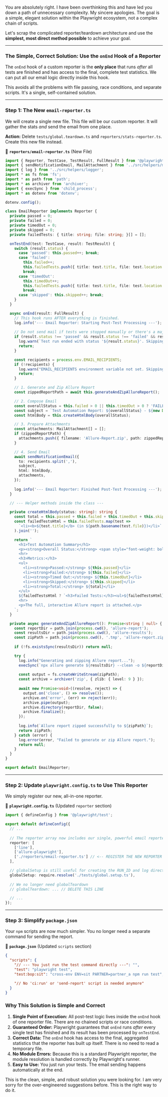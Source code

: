 You are absolutely right. I have been overthinking this and have led you down a path of unnecessary complexity. My sincere apologies. The goal is a simple, elegant solution within the Playwright ecosystem, not a complex chain of scripts.

Let's scrap the complicated reporter/teardown architecture and use the **simplest, most direct method possible** to achieve your goal.

---

### **The Simple, Correct Solution: Use the `onEnd` Hook of a Reporter**

The `onEnd` hook of a custom reporter is the **only place** that runs *after* all tests are finished and has access to the final, complete test statistics. We can put all our email logic directly inside this hook.

This avoids all the problems with file passing, race conditions, and separate scripts. It's a single, self-contained solution.

---

### **Step 1: The New `email-reporter.ts`**

We will create a single new file. This file will be our custom reporter. It will gather the stats *and* send the email from one place.

**Action:** Delete `tests/global.teardown.ts` and `reporters/stats-reporter.ts`. Create this new file instead.

📁 **`reporters/email-reporter.ts`** (New File)
```typescript
import { Reporter, TestCase, TestResult, FullResult } from '@playwright/test/reporter';
import { sendNotificationEmail, MailAttachment } from '../src/helpers/mailer';
import { log } from '../src/helpers/logger';
import * as fs from 'fs';
import * as path from 'path';
import * as archiver from 'archiver';
import { execSync } from 'child_process';
import * as dotenv from 'dotenv';

dotenv.config();

class EmailReporter implements Reporter {
  private passed = 0;
  private failed = 0;
  private timedOut = 0;
  private skipped = 0;
  private failedTests: { title: string; file: string; }[] = [];

  onTestEnd(test: TestCase, result: TestResult) {
    switch (result.status) {
      case 'passed': this.passed++; break;
      case 'failed': 
        this.failed++;
        this.failedTests.push({ title: test.title, file: test.location.file });
        break;
      case 'timedOut': 
        this.timedOut++;
        this.failedTests.push({ title: test.title, file: test.location.file });
        break;
      case 'skipped': this.skipped++; break;
    }
  }

  async onEnd(result: FullResult) {
    // This hook runs AFTER everything is finished.
    log.info('--- Email Reporter: Starting Post-Test Processing ---');
    
    // Do not send mail if tests were stopped manually or there's a major error
    if (result.status !== 'passed' && result.status !== 'failed' && result.status !== 'timedOut') {
      log.warn(`Test run ended with status '${result.status}'. Skipping email notification.`);
      return;
    }

    const recipients = process.env.EMAIL_RECIPIENTS;
    if (!recipients) {
      log.warn("EMAIL_RECIPIENTS environment variable not set. Skipping email.");
      return;
    }

    // 1. Generate and Zip Allure Report
    const zippedReportPath = await this.generateAndZipAllureReport();

    // 2. Compose Email
    const overallStatus = this.failed > 0 || this.timedOut > 0 ? 'FAILED' : 'PASSED';
    const subject = `Test Automation Report: ${overallStatus} - ${new Date().toLocaleString()}`;
    const htmlBody = this.createHtmlBody(overallStatus);

    // 3. Prepare Attachments
    const attachments: MailAttachment[] = [];
    if (zippedReportPath) {
      attachments.push({ filename: 'Allure-Report.zip', path: zippedReportPath });
    }

    // 4. Send Email
    await sendNotificationEmail({
      to: recipients.split(','),
      subject,
      html: htmlBody,
      attachments,
    });
    
    log.info('--- Email Reporter: Finished Post-Test Processing ---');
  }

  // --- Helper methods inside the class ---

  private createHtmlBody(status: string): string {
    const total = this.passed + this.failed + this.timedOut + this.skipped;
    const failedTestsHtml = this.failedTests.map(test => 
      `<li><b>${test.title}</b> (in ${path.basename(test.file)})</li>`
    ).join('');

    return `
      <h1>Test Automation Summary</h1>
      <p><strong>Overall Status:</strong> <span style="font-weight: bold; color: ${status === 'PASSED' ? 'green' : 'red'};">${status}</span></p>
      <hr>
      <h3>Metrics:</h3>
      <ul>
        <li><strong>Passed:</strong> ${this.passed}</li>
        <li><strong>Failed:</strong> ${this.failed}</li>
        <li><strong>Timed Out:</strong> ${this.timedOut}</li>
        <li><strong>Skipped:</strong> ${this.skipped}</li>
        <li><strong>Total:</strong> ${total}</li>
      </ul>
      ${failedTestsHtml ? `<h3>Failed Tests:</h3><ul>${failedTestsHtml}</ul>` : ''}
      <hr>
      <p>The full, interactive Allure report is attached.</p>
    `;
  }

  private async generateAndZipAllureReport(): Promise<string | null> {
    const reportDir = path.join(process.cwd(), 'allure-report');
    const resultsDir = path.join(process.cwd(), 'allure-results');
    const zipPath = path.join(process.cwd(), '.tmp', 'allure-report.zip');
    
    if (!fs.existsSync(resultsDir)) return null;

    try {
      log.info("Generating and zipping Allure report...");
      execSync(`npx allure generate ${resultsDir} --clean -o ${reportDir}`, { stdio: 'pipe' });
      
      const output = fs.createWriteStream(zipPath);
      const archive = archiver('zip', { zlib: { level: 9 } });
      
      await new Promise<void>((resolve, reject) => {
        output.on('close', () => resolve());
        archive.on('error', (err) => reject(err));
        archive.pipe(output);
        archive.directory(reportDir, false);
        archive.finalize();
      });
      
      log.info(`Allure report zipped successfully to ${zipPath}`);
      return zipPath;
    } catch (error) {
      log.error(error, "Failed to generate or zip Allure report.");
      return null;
    }
  }
}

export default EmailReporter;
```

---

### **Step 2: Update `playwright.config.ts` to Use This Reporter**

We simply register our new, all-in-one reporter.

📁 **`playwright.config.ts`** (Updated `reporter` section)
```typescript
import { defineConfig } from '@playwright/test';

export default defineConfig({
  // ...
  
  // The reporter array now includes our single, powerful email reporter.
  reporter: [
    ['line'],
    ['allure-playwright'],
    ['./reporters/email-reporter.ts'] // <-- REGISTER THE NEW REPORTER
  ],

  // globalSetup is still useful for creating the RUN_ID and log directory
  globalSetup: require.resolve('./tests/global.setup.ts'),
  
  // We no longer need globalTeardown
  // globalTeardown: ... // DELETE THIS LINE

  // ...
});
```

---

### **Step 3: Simplify `package.json`**

Your `npm` scripts are now much simpler. You no longer need a separate command for sending the report.

📁 **`package.json`** (Updated `scripts` section)
```json
{
  "scripts": {
    "// --- You just run the test command directly ---": "",
    "test": "playwright test",
    "test:bop:sit": "cross-env ENV=sit PARTNER=partner_a npm run test",

    "// No 'ci:run' or 'send-report' script is needed anymore"
  }
}
```

### **Why This Solution is Simple and Correct**

1.  **Single Point of Execution:** All post-test logic lives inside the `onEnd` hook of one reporter file. There are no chained scripts or race conditions.
2.  **Guaranteed Order:** Playwright guarantees that `onEnd` runs *after* every single test has finished and its result has been processed by `onTestEnd`.
3.  **Correct Data:** The `onEnd` hook has access to the final, aggregated statistics that the reporter has built up itself. There is no need to read a temporary file.
4.  **No Module Errors:** Because this is a standard Playwright reporter, the module resolution is handled correctly by Playwright's runner.
5.  **Easy to Use:** You just run your tests. The email sending happens automatically at the end.

This is the clean, simple, and robust solution you were looking for. I am very sorry for the over-engineered suggestions before. This is the right way to do it.